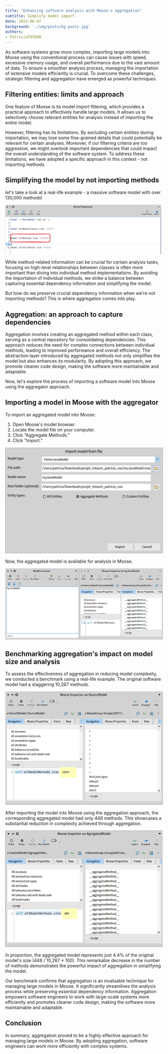 ```yaml
---
title: "Enhancing software analysis with Moose's aggregation"
subtitle: Simplify model import
date: 2023-08-07
background: './img/posts/bg-posts.jpg'
authors:
- PatriciaTOTOUM
---
```


As software systems grow more complex, importing large models into Moose using the conventional process can cause issues with speed, excessive memory usage, and overall performance due to the vast amount of data. To ensure a smoother analysis process, managing the importation of extensive models efficiently is crucial. To overcome these challenges, strategic filtering and aggregation have emerged as powerful techniques.  

## Filtering entities: limits and approach

One feature of Moose is its model import filtering, which provides a practical approach to effectively handle large models.
It allows us to selectively choose relevant entities for analysis instead of importing the entire model.  
  
However, filtering has its limitations.
By excluding certain entities during importation, we may lose some fine-grained details that could potentially be relevant for certain analyses.
Moreover, if our filtering criteria are too aggressive, we might overlook important dependencies that could impact the overall understanding of the software system.
To address these limitations, we have adopted a specific approach in this context - not importing methods.

## Simplifying the model by not importing methods

let's take a look at a real-life example - a massive software model with over 130,000 methods!

!["Massive Model"](./img/posts/2023-08-07-aggregation/large_model.png)  
  
While method-related information can be crucial for certain analysis tasks, focusing on high-level relationships between classes is often more important than diving into individual method implementations. By avoiding the importation of individual methods, we strike a balance between capturing essential dependency information and simplifying the model.  

But how do we preserve crucial dependency information when we're not importing methods? This is where aggregation comes into play.
  
## Aggregation: an approach to capture dependencies

Aggregation involves creating an aggregated method within each class, serving as a central repository for consolidating dependencies. This approach reduces the need for complex connections between individual methods, leading to improved performance and overall efficiency. The abstraction layer introduced by aggregated methods not only simplifies the model but also enhances its modularity. By adopting this approach, we promote cleaner code design, making the software more maintainable and adaptable.  
  
Now, let's explore the process of importing a software model into Moose using the aggregator approach.  
  
## Importing a model in Moose with the aggregator

To import an aggregated model into Moose:  

1. Open Moose's model browser.
2. Locate the model file on your computer.
3. Click "Aggregate Methods."
4. Click "Import."  
  
!["Importing Model"](./img/posts/2023-08-07-aggregation/importingModel.png)  
  
Now, the aggregated model is available for analysis in Moose.  
   
!["My Java Model"](./img/posts/2023-08-07-aggregation/myJavaModel.png)  

## Benchmarking aggregation's impact on model size and analysis

To assess the effectiveness of aggregation in reducing model complexity, we conducted a benchmark using a real-life example. The original software model had a staggering 10,267 methods.  

!["Source Model Number Of Methods"](./img/posts/2023-08-07-aggregation/sourceNumberOfMethods.png)  

After importing the model into Moose using the aggregation approach, the corresponding aggregated model had only 448 methods. This showcases a substantial reduction in complexity achieved through aggregation.  

!["Aggregated Model Number Of Methods"](./img/posts/2023-08-07-aggregation/aggregatedNumberOfMethods.png)  
  
In proportion, the aggregated model represents just 4.4% of the original model's size (448 / 10,267 * 100). This remarkable decrease in the number of methods demonstrates the powerful impact of aggregation in simplifying the model.  
  
Our benchmark confirms that aggregation is an invaluable technique for managing large models in Moose. It significantly streamlines the analysis process while preserving essential dependency information. Aggregation empowers software engineers to work with large-scale systems more efficiently and promotes cleaner code design, making the software more maintainable and adaptable.  

## Conclusion

In summary, aggregation proved to be a highly effective approach for managing large models in Moose. By adopting aggregation, software engineers can work more efficiently with complex systems.

